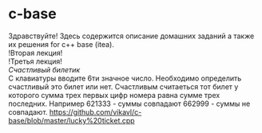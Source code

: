 # c-base

Здравствуйте! 
Здесь содержится описание домашних заданий а также их решения for c++ base (itea).<br>
!Вторая лекция!<br>
!Третья лекция!<br>
*Счастливый билетик*<br>
С клавиатуры вводите 6ти значное число. Необходимо определить счастливый это билет или нет. Счастливым считаеться тот билет у которого сумма трех первых цифр номера равна сумме трех последних.
Например 621333 - суммы совпадают 662999 - суммы не совпадают.
https://github.com/vikavl/c-base/blob/master/lucky%20ticket.cpp
